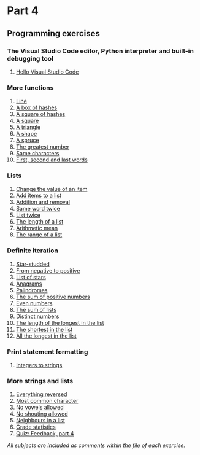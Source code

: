 # Part 4
## Programming exercises
### The Visual Studio Code editor, Python interpreter and built-in debugging tool
1. [Hello Visual Studio Code](https://github.com/antoniolopez7217/Python_Programming_MOOC/blob/main/part4/1.%20The%20Visual%20Studio%20Code%20editor%2C%20Python%20interpreter%20and%20built-in%20debugging%20tool/hello_visual_studio_code.py)
### More functions
1. [Line](https://github.com/antoniolopez7217/Python_Programming_MOOC/blob/main/part4/2.%20More%20functions/line.py)
2. [A box of hashes](https://github.com/antoniolopez7217/Python_Programming_MOOC/blob/main/part4/2.%20More%20functions/box_of_hashes.py)
3. [A square of hashes](https://github.com/antoniolopez7217/Python_Programming_MOOC/blob/main/part4/2.%20More%20functions/square_of_hashes.py)
4. [A square](https://github.com/antoniolopez7217/Python_Programming_MOOC/blob/main/part4/2.%20More%20functions/square.py)
5. [A triangle](https://github.com/antoniolopez7217/Python_Programming_MOOC/blob/main/part4/2.%20More%20functions/triangle.py)
6. [A shape](https://github.com/antoniolopez7217/Python_Programming_MOOC/blob/main/part4/2.%20More%20functions/shape.py)
7. [A spruce](https://github.com/antoniolopez7217/Python_Programming_MOOC/blob/main/part4/2.%20More%20functions/spruce.py)
8. [The greatest number](https://github.com/antoniolopez7217/Python_Programming_MOOC/blob/main/part4/2.%20More%20functions/greatest_number.py)
9. [Same characters](https://github.com/antoniolopez7217/Python_Programming_MOOC/blob/main/part4/2.%20More%20functions/same_characters.py)
10. [First, second and last words](https://github.com/antoniolopez7217/Python_Programming_MOOC/blob/main/part4/2.%20More%20functions/first_second_last.py)
### Lists
1. [Change the value of an item](https://github.com/antoniolopez7217/Python_Programming_MOOC/blob/main/part4/3.%20Lists/change_value_of_item.py)
2. [Add items to a list](https://github.com/antoniolopez7217/Python_Programming_MOOC/blob/main/part4/3.%20Lists/add_items_to_list.py)
3. [Addition and removal](https://github.com/antoniolopez7217/Python_Programming_MOOC/blob/main/part4/3.%20Lists/addition_and_removal.py)
4. [Same word twice](https://github.com/antoniolopez7217/Python_Programming_MOOC/blob/main/part4/3.%20Lists/same_word_twice.py)
5. [List twice](https://github.com/antoniolopez7217/Python_Programming_MOOC/blob/main/part4/3.%20Lists/list_twice.py)
6. [The length of a list](https://github.com/antoniolopez7217/Python_Programming_MOOC/blob/main/part4/3.%20Lists/length_of_list.py)
7. [Arithmetic mean](https://github.com/antoniolopez7217/Python_Programming_MOOC/blob/main/part4/3.%20Lists/mean.py)
8. [The range of a list](https://github.com/antoniolopez7217/Python_Programming_MOOC/blob/main/part4/3.%20Lists/range_of_list.py)
### Definite iteration
1. [Star-studded](https://github.com/antoniolopez7217/Python_Programming_MOOC/blob/main/part4/4.%20Definite%20iteration/star_studded.py)
2. [From negative to positive](https://github.com/antoniolopez7217/Python_Programming_MOOC/blob/main/part4/4.%20Definite%20iteration/negative_to_positive.py)
3. [List of stars](https://github.com/antoniolopez7217/Python_Programming_MOOC/blob/main/part4/4.%20Definite%20iteration/list_of_stars.py)
4. [Anagrams](https://github.com/antoniolopez7217/Python_Programming_MOOC/blob/main/part4/4.%20Definite%20iteration/anagrams.py)
5. [Palindromes](https://github.com/antoniolopez7217/Python_Programming_MOOC/blob/main/part4/4.%20Definite%20iteration/palindromes.py)
6. [The sum of positive numbers](https://github.com/antoniolopez7217/Python_Programming_MOOC/blob/main/part4/4.%20Definite%20iteration/sum_of_positives.py)
7. [Even numbers](https://github.com/antoniolopez7217/Python_Programming_MOOC/blob/main/part4/4.%20Definite%20iteration/even_numbers.py)
8. [The sum of lists](https://github.com/antoniolopez7217/Python_Programming_MOOC/blob/main/part4/4.%20Definite%20iteration/sum_of_lists.py)
9. [Distinct numbers](https://github.com/antoniolopez7217/Python_Programming_MOOC/blob/main/part4/4.%20Definite%20iteration/distinct_numbers.py)
10. [The length of the longest in the list](https://github.com/antoniolopez7217/Python_Programming_MOOC/blob/main/part4/4.%20Definite%20iteration/length_of_longest.py)
11. [The shortest in the list](https://github.com/antoniolopez7217/Python_Programming_MOOC/blob/main/part4/4.%20Definite%20iteration/shortest_in_list.py)
12. [All the longest in the list](https://github.com/antoniolopez7217/Python_Programming_MOOC/blob/main/part4/4.%20Definite%20iteration/all_longest_in_list.py)
### Print statement formatting
1. [Integers to strings]()
### More strings and lists
1. [Everything reversed]()
2. [Most common character]()
3. [No vowels allowed]()
4. [No shouting allowed]()
5. [Neighbours in a list]()
6. [Grade statistics]()
7. [Quiz: Feedback, part 4]()

*All subjects are included as comments within the file of each exercise.*
